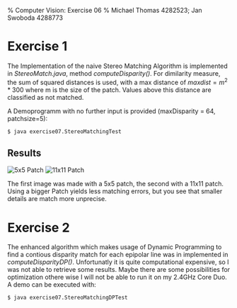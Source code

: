 % Computer Vision: Exercise 06
% Michael Thomas 4282523; Jan Swoboda 4288773

Exercise 1
=========

The Implementation of the naive Stereo Matching Algorithm is
implemented in *StereoMatch.java*, method *computeDisparity()*. For
dimilarity measure, the sum of squared distances is used, with a max
distance of $maxdist = m^2*300$ where m is the size of the patch.
Values above this distance are classified as not matched.

A Demoprogramm with no further input is provided (maxDisparity = 64, patchsize=5):

    $ java exercise07.StereoMatchingTest


Results
-------

![5x5 Patch](Disparity_5x5.png)
![11x11 Patch](Disparity_11x11.png)

The first image was made with a 5x5 patch, the second with a 11x11 patch.
Using a bigger Patch yields less matching errors, but you see that smaller details are match more unprecise.


Exercise 2
=========

The enhanced algorithm which makes usage of Dynamic Programming to find
a contious disparity match for each epipolar line was in implemented in
*computeDisparityDP()*.
Unfortunatly it is quite computational expensive, so I was not able to
retrieve some results. Maybe there are some possibilities for optimization
othere wise I will not be able to run it on my 2.4GHz Core Duo. 
A demo can be executed with:

    $ java exercise07.StereoMatchingDPTest


